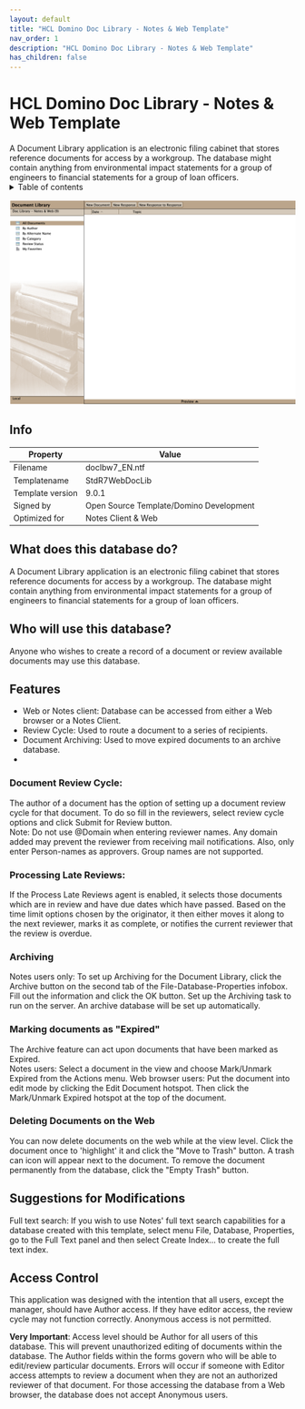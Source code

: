 ```yaml
---
layout: default
title: "HCL Domino Doc Library - Notes & Web Template"
nav_order: 1
description: "HCL Domino Doc Library - Notes & Web Template"
has_children: false
---
```

<h1>HCL Domino Doc Library - Notes & Web Template</h1>
A Document Library application is an electronic filing cabinet that stores reference documents for access by a workgroup.  The database might contain anything from environmental impact statements for a group of engineers to financial statements for a group of loan officers.

<details close markdown="block">
  <summary>
    Table of contents
  </summary>
  {: .text-delta }
1. TOC
{:toc}
</details>

![Screenshot RSS Feed Generator](assets/images/png/screenshot.png)

## Info

Property | Value
---|---
Filename | doclbw7_EN.ntf
Templatename | StdR7WebDocLib
Template version | 9.0.1
Signed by | Open Source Template/Domino Development
Optimized for | Notes Client & Web

## What does this database do?
A Document Library application is an electronic filing cabinet that stores reference documents for access by a workgroup.  The database might contain anything from environmental impact statements for a group of engineers to financial statements for a group of loan officers.

## Who will use this database?
Anyone who wishes to create a record of a document or review available documents may use this database.

## Features
- Web or Notes client: Database can be accessed from either a Web browser or a Notes Client.
- Review Cycle: Used to route a document to a series of recipients.
- Document Archiving: Used to move expired documents to an archive database.
- 
### Document Review Cycle:
The author of a document has the option of setting up a document review cycle for that document. To do so fill in the reviewers, select  review cycle options and click Submit for Review button.   
Note:  Do not use @Domain when entering reviewer names.  Any domain added may prevent the reviewer from receiving mail notifications.  Also, only enter Person-names as approvers.  Group names are not supported.

### Processing Late Reviews:
If the Process Late Reviews agent is enabled, it selects those documents which are in review and have due dates which have passed.  Based on the time limit options chosen by the originator, it then either moves it along to the next reviewer, marks it as complete, or notifies the current reviewer that the review is overdue.

### Archiving

Notes users only:  To set up Archiving for the Document Library, click the Archive button on the second tab of the File-Database-Properties infobox.  Fill out the information and click the OK button.  Set up the Archiving task to run on the server.  An archive database will be set up automatically.

### Marking documents as "Expired"  
The Archive feature can act upon documents that have been marked as Expired.  
Notes users:  Select a document in the view and choose Mark/Unmark Expired from the Actions menu.
Web browser users:  Put the document into edit mode by clicking the Edit Document hotspot.  Then click the Mark/Unmark Expired hotspot at the top of the document.  

### Deleting Documents on the Web

You can now delete documents on the web while at the view level.  Click the document once to 'highlight' it and click the "Move to Trash" button.  A trash can icon will appear next to the document.  To remove the document permanently from the database, click the "Empty Trash" button.


## Suggestions for Modifications
Full text search: If you wish to use Notes' full text search capabilities for a database created with this template, select menu File, Database, Properties, go to the Full Text panel and then select Create Index... to create the full text index.

## Access Control
This application was designed with the intention that all users, except the manager, should have Author access.  If they have editor access, the review cycle may not function correctly.  Anonymous access is not permitted.

**Very Important**:  Access level should be Author for all users of this database.  This will prevent unauthorized editing of documents within the database.  The Author fields within the forms govern who will be able to edit/review particular documents.   Errors will occur if someone with Editor access attempts to review a document when they are not an authorized reviewer of that document.  For those accessing the database from a Web browser, the database does not accept Anonymous users.

